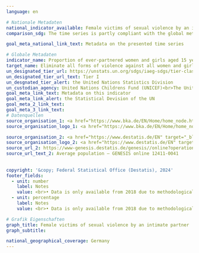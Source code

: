 ```yaml
---
language: en    

# Nationale Metadaten    
national_indicator_available: Female victims of sexual violence by an intimate partner    
comparison_sdg: The time series is partly compliant with the global metadata.    

goal_meta_national_link_text: Metadata on the presented time series    

# Globale Metadaten    
indicator_name: Proportion of ever-partnered women and girls aged 15 years and older subjected to physical, sexual or psychological violence by a current or former intimate partner in the previous 12 months, by form of violence and by age    
target_name: Eliminate all forms of violence against all women and girls in the public and private spheres, including trafficking and sexual and other types of exploitation    
un_designated_tier_url: https://unstats.un.org/sdgs/iaeg-sdgs/tier-classification/    
un_designated_tier_url_text: Tier I    
un_desgnated_tier_alert: the United Nations Statistics Division    
un_custodian_agency: United Nations Childrens Fund (UNICEF)<br>The United Nations Entity for Gender Equality and the Empowerment of Women (UN Women)<br>United Nations Population Fund (UNFPA)<br>World Health Organization (WHO)<br>United Nations Office on Drugs and Crime (UNODC)    
goal_meta_link_text: Metadata on this indicator    
goal_meta_link_alert: the Statistical Devision of the UN    
goal_meta_2_link_text:     
goal_meta_3_link_text:         
# Datenquellen
source_organisation_1: <a href="https://www.bka.de/EN/Home/home_node.htm" target="_blank" onclick="return confirm_alert('the Federal Criminal Police Office','En');"> Federal Criminal Police Office </a>
source_organisation_logo_1: <a href="https://www.bka.de/EN/Home/home_node.htm" target="_blank" onclick="return confirm_alert('the Federal Criminal Police Office','En');"><img src="https://sdg-indikatoren.de/public/OrgImgEn/bka.png" alt="Logo bka" style="height:60px; width:148px"/></a>

source_organisation_2: <a href="https://www.destatis.de/EN" target="_blank"> Federal Statistical Office (Destatis) </a>
source_organisation_logo_2: <a href="https://www.destatis.de/EN" target="_blank"><img src="https://sdg-indikatoren.de/public/OrgImgEn/destatis.png" alt="Logo destatis" style="height:60px; width:148px"/></a>
source_url_2: https://www-genesis.destatis.de/genesis//online?operation=table&code=12411-0041&bypass=true&levelindex=1&levelid=1639396599054#abreadcrumb
source_url_text_2: Average population – GENESIS online 12411-0041
    
    
copyright: '&copy; Federal Statistical Office (Destatis), 2024'    
footer_fields:
  - unit: number
    label: Notes
    value: <br>• Data is only available from 2018 due to methodological changes. The data is based on a special evaluation and is not publicly available.<br>• For recorded victims, the year of the offence can also be before the reporting year (outgoing statistics). Persons who were recorded as victims more than once in the reporting year are counted more than once accordingly.
  - unit: percentage
    label: Notes
    value: <br>• Data is only available from 2018 due to methodological changes. The data is based on a special evaluation and is not publicly available.<br>• For recorded victims, the year of the offence can also be before the reporting year (outgoing statistics). Persons who were recorded as victims more than once in the reporting year are counted more than once accordingly.<br>• In contrast to the police crime statistics (PKS), the average population is used to calculate the number of victims per 100,000 inhabitants instead of the population as of 31 December of the previous year.    

# Grafik Eigenschaften    
graph_title: Female victims of sexual violence by an intimate partner
graph_subtitle:     

national_geographical_coverage: Germany    
---
```


<span></span>